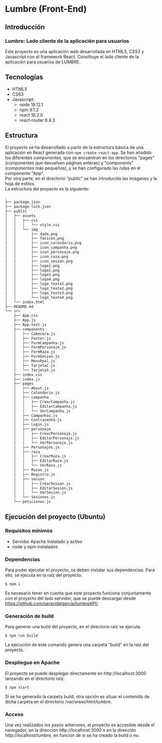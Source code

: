 # Lumbre (Front-End)

## Introducción
### Lumbre: Lado cliente de la aplicación para usuarios
Este proyecto es una aplicación web desarrollada en HTML5, CSS3 y Javascript con el framework React. Constituye el lado cliente de la aplicación para usuarios de LUMBRE.

## Tecnologías
* HTML5
* CSS3
* Javascript:
    * node 18.12.1
    * npm 9.1.2
    * react 18.2.0
    * react-router 6.4.3

## Estructura
El proyecto se ha desarrollado a partir de la estructura básica de una aplicación en React generada con ```npm create-react-app```. Se han añadido los diferentes componentes, que se encuentran en los directorios "pages" (componentes que devuelven páginas enteras) y "components" (componentes más pequeños), y se han configurado las rutas en el componente "App".  
Por otra parte, en el directorio "public" se han introducido las imágenes y la hoja de estilos.  
La estructura del proyecto es la siguiente:

```bash
.
├── package.json
├── package-lock.json
├── public
│   ├── assets
│   │   ├── css
│   │   │   └── style.css
│   │   └── img
│   │       ├── dado.png
│   │       ├── favicon.png
│   │       ├── icon_calendario.png
│   │       ├── icon_campanha.png
│   │       ├── icon_personaje.png
│   │       ├── icon_raza.png
│   │       ├── icon_sesion.png
│   │       ├── logo1.png
│   │       ├── logo2.png
│   │       ├── logo3.png
│   │       ├── logo4.png
│   │       ├── logo_texto1.png
│   │       ├── logo_texto2.png
│   │       ├── logo_texto3.png
│   │       └── logo_texto4.png
│   └── index.html
├── README.md
└── src
    ├── App.css
    ├── App.js
    ├── App.test.js
    ├── components
    │   ├── Cabecera.js
    │   ├── Footer.js
    │   ├── FormCampanha.js
    │   ├── FormPersonaje.js
    │   ├── FormRaza.js
    │   ├── FormSesion.js
    │   ├── MenuPpal.js
    │   ├── TarjetaC.js
    │   └── TarjetaS.js
    ├── index.css
    ├── index.js
    ├── pages
    │   ├── About.js
    │   ├── Calendario.js
    │   ├── campanha
    │   │   ├── CrearCampanha.js
    │   │   ├── EditarCampanha.js
    │   │   └── VerCampanha.js
    │   ├── Campanhas.js
    │   ├── Contrasenha.js
    │   ├── Login.js
    │   ├── personaje
    │   │   ├── CrearPersonaje.js
    │   │   ├── EditarPersonaje.js
    │   │   └── VerPersonaje.js
    │   ├── Personajes.js
    │   ├── raza
    │   │   ├── CrearRaza.js
    │   │   ├── EditarRaza.js
    │   │   └── VerRaza.js
    │   ├── Razas.js
    │   ├── Registro.js
    │   ├── sesion
    │   │   ├── CrearSesion.js
    │   │   ├── EditarSesion.js
    │   │   └── VerSesion.js
    │   └── Sesiones.js
    └── peticiones.js

```

## Ejecución del proyecto (Ubuntu)
### Requisitos mínimos
* Servidor Apache instalado y activo
* node y npm instalados

### Dependencias
Para poder ejecutar el proyecto, se deben instalar sus dependencias. Para ello, se ejecuta en la raíz del proyecto:
```
$ npm i
```  
Es necesario tener en cuenta que este proyecto funciona conjuntamente con el proyecto del lado servidor, que se puede descargar desde https://github.com/saravidalgarcia/lumbreAPI/.

### Generación de build
Para generar una build del proyecto, en el directorio raíz se ejecuta:
```
$ npm run build
```  
La ejecución de este comando genera una carpeta "build" en la raíz del proyecto.

### Despliegue en Apache
El proyecto se puede desplegar directamente en http://localhost:3000 lanzando en el directorio raíz:
```
$ npm start
```  
Si se ha generado la carpeta build, otra opción es situar el contenido de dicha carpeta en el directorio /var/www/html/lumbre.

### Acceso
Una vez realizados los pasos anteriores, el proyecto es accesible desde el navegador, en la dirección http://localhost:3000 o en la dirección  http://localhost/lumbre, en función de si se ha creado la build o no.
